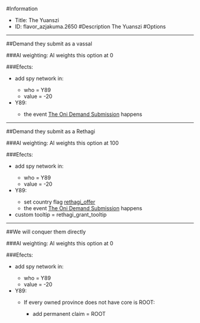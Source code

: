#Information
 - Title: The Yuanszi
 - ID: flavor_azjakuma.2650
#Description
The Yuanszi
#Options

___
##Demand they submit as a vassal

###AI weighting:
AI weights this option at 0


###Efects:<ul><li>add spy network in:</li><ul><li>who = Y89</li><li>value = -20</li></ul><li>Y89:</li><ul><li>the event [The Oni Demand Submission](../events/the_oni_demand_submission.md) happens</li></ul></ul>

___
##Demand they submit as a Rethagi

###AI weighting:
AI weights this option at 100


###Efects:<ul><li>add spy network in:</li><ul><li>who = Y89</li><li>value = -20</li></ul><li>Y89:</li><ul><li>set country flag [rethagi_offer](../flags/rethagi_offer.md)</li><li>the event [The Oni Demand Submission](../events/the_oni_demand_submission.md) happens</li></ul><li>custom tooltip = rethagi_grant_tooltip</li></ul>

___
##We will conquer them directly

###AI weighting:
AI weights this option at 0


###Efects:<ul><li>add spy network in:</li><ul><li>who = Y89</li><li>value = -20</li></ul><li>Y89:</li><ul><li>If every owned province does not have core is ROOT:</li><ul><li>add permanent claim = ROOT</li></ul></ul></ul>
